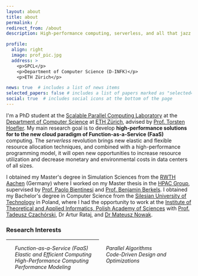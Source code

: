 ```yaml
---
layout: about
title: about
permalink: /
redirect_from: /about
description: High-performance computing, serverless, and all that jazz!

profile:
  align: right
  image: prof_pic.jpg
  address: >
    <p>SPCL</p>
    <p>Department of Computer Science (D-INFK)</p>
    <p>ETH Zürich</p>

news: true  # includes a list of news items
selected_papers: false # includes a list of papers marked as "selected={true}"
social: true  # includes social icons at the bottom of the page
---
```


I'm a PhD student at the [Scalable Parallel Computing Laboratory](http://spcl.inf.ethz.ch/)
at the [Department of Computer Science](https://inf.ethz.ch/) at [ETH Zürich](https://ethz.ch),
advised by [Prof. Torsten Hoefler](http://unixer.de/).
My main research goal is to develop **high-performance solutions for
to the new cloud paradigm of Function-as-a-Service (FaaS)** computing.
The _serverless_ revolution brings new elastic and flexible resource allocation techniques,
and combined with a high-performance programming model, it will open new opportunities to increase
resource utilization and decrease monetary and environmental costs in data centers of all sizes.

I obtained my Master's degree in Simulation Sciences from the [RWTH Aachen](https://www.rwth-aachen.de/) (Germany)
where I worked on my Master thesis in the [HPAC Group](https://hpac.cs.umu.se/), supervised by
[Prof. Paolo Bientinesi](https://hpac.cs.umu.se/~pauldj/) and [Prof. Benjamin Berkels](https://www.aices.rwth-aachen.de/en/people/berkels).
I obtained my Bachelor's degree in Computer Science from the
[Silesian University of Technology](https://www.polsl.pl/en/Pages/Welcome.aspx) in Poland,
where I had the opportunity to work at the [Institute of Theoretical and Applied Informatics, Polish Academy of Sciences](https://www.iitis.pl/en)
with [Prof. Tadeusz Czachórski](https://www.iitis.pl/pl/person/tczachorski), Dr Artur Rataj,
and [Dr Mateusz Nowak](https://www.iitis.pl/en/person/mnowak).




### Research Interests
<div id="html" markdown="0">
<hr style="width:50%;text-align:left;margin-left:0">
<ul style="columns:2;list-style-type:none">
    <li> <i>Function-as-a-Service (FaaS)</i></li>
    <li> <i>Elastic and Efficient Computing</i></li>
    <li> <i>High-Performance Computing</i></li>
    <li> <i>Performance Modeling</i></li>
    <li> <i>Parallel Algorithms</i></li>
    <li> <i>Code-Driven Design and Optimizations</i></li>
</ul>

</div>


